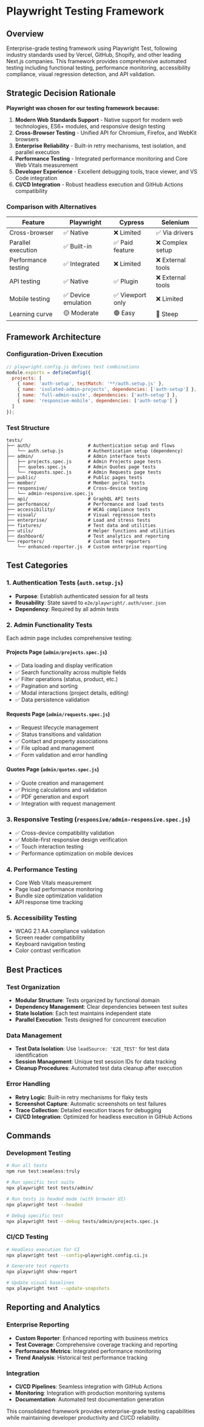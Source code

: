 # Playwright Testing Framework

## Overview

Enterprise-grade testing framework using Playwright Test, following industry standards used by Vercel, GitHub, Shopify, and other leading Next.js companies. This framework provides comprehensive automated testing including functional testing, performance monitoring, accessibility compliance, visual regression detection, and API validation.

## Strategic Decision Rationale

**Playwright was chosen for our testing framework because:**

1. **Modern Web Standards Support** - Native support for modern web technologies, ES6+ modules, and responsive design testing
2. **Cross-Browser Testing** - Unified API for Chromium, Firefox, and WebKit browsers
3. **Enterprise Reliability** - Built-in retry mechanisms, test isolation, and parallel execution
4. **Performance Testing** - Integrated performance monitoring and Core Web Vitals measurement
5. **Developer Experience** - Excellent debugging tools, trace viewer, and VS Code integration
6. **CI/CD Integration** - Robust headless execution and GitHub Actions compatibility

### Comparison with Alternatives

| Feature | Playwright | Cypress | Selenium |
|---------|------------|---------|----------|
| Cross-browser | ✅ Native | ❌ Limited | ✅ Via drivers |
| Parallel execution | ✅ Built-in | ✅ Paid feature | ❌ Complex setup |
| Performance testing | ✅ Integrated | ❌ Limited | ❌ External tools |
| API testing | ✅ Native | ✅ Plugin | ❌ External tools |
| Mobile testing | ✅ Device emulation | ✅ Viewport only | ❌ Limited |
| Learning curve | 🟡 Moderate | 🟢 Easy | 🔴 Steep |

## Framework Architecture

### Configuration-Driven Execution
```javascript
// playwright.config.js defines test combinations
module.exports = defineConfig({
  projects: [
    { name: 'auth-setup', testMatch: '**/auth.setup.js' },
    { name: 'isolated-admin-projects', dependencies: ['auth-setup'] },
    { name: 'full-admin-suite', dependencies: ['auth-setup'] },
    { name: 'responsive-mobile', dependencies: ['auth-setup'] }
  ]
});
```

### Test Structure

```
tests/
├── auth/                     # Authentication setup and flows
│   └── auth.setup.js         # Authentication setup (dependency)
├── admin/                    # Admin interface tests
│   ├── projects.spec.js      # Admin Projects page tests
│   ├── quotes.spec.js        # Admin Quotes page tests
│   └── requests.spec.js      # Admin Requests page tests
├── public/                   # Public pages tests
├── member/                   # Member portal tests
├── responsive/               # Cross-device testing
│   └── admin-responsive.spec.js
├── api/                      # GraphQL API tests
├── performance/              # Performance and load tests
├── accessibility/            # WCAG compliance tests
├── visual/                   # Visual regression tests
├── enterprise/               # Load and stress tests
├── fixtures/                 # Test data and utilities
├── utils/                    # Helper functions and utilities
├── dashboard/                # Test analytics and reporting
└── reporters/                # Custom test reporters
    └── enhanced-reporter.js  # Custom enterprise reporting
```

## Test Categories

### 1. Authentication Tests (`auth.setup.js`)
- **Purpose**: Establish authenticated session for all tests
- **Reusability**: State saved to `e2e/playwright/.auth/user.json`
- **Dependency**: Required by all admin tests

### 2. Admin Functionality Tests
Each admin page includes comprehensive testing:

#### Projects Page (`admin/projects.spec.js`)
- ✅ Data loading and display verification
- ✅ Search functionality across multiple fields
- ✅ Filter operations (status, product, etc.)
- ✅ Pagination and sorting
- ✅ Modal interactions (project details, editing)
- ✅ Data persistence validation

#### Requests Page (`admin/requests.spec.js`)
- ✅ Request lifecycle management
- ✅ Status transitions and validation
- ✅ Contact and property associations
- ✅ File upload and management
- ✅ Form validation and error handling

#### Quotes Page (`admin/quotes.spec.js`)
- ✅ Quote creation and management
- ✅ Pricing calculations and validation
- ✅ PDF generation and export
- ✅ Integration with request management

### 3. Responsive Testing (`responsive/admin-responsive.spec.js`)
- ✅ Cross-device compatibility validation
- ✅ Mobile-first responsive design verification
- ✅ Touch interaction testing
- ✅ Performance optimization on mobile devices

### 4. Performance Testing
- Core Web Vitals measurement
- Page load performance monitoring
- Bundle size optimization validation
- API response time tracking

### 5. Accessibility Testing
- WCAG 2.1 AA compliance validation
- Screen reader compatibility
- Keyboard navigation testing
- Color contrast verification

## Best Practices

### Test Organization
- **Modular Structure**: Tests organized by functional domain
- **Dependency Management**: Clear dependencies between test suites
- **State Isolation**: Each test maintains independent state
- **Parallel Execution**: Tests designed for concurrent execution

### Data Management
- **Test Data Isolation**: Use `leadSource: 'E2E_TEST'` for test data identification
- **Session Management**: Unique test session IDs for data tracking
- **Cleanup Procedures**: Automated test data cleanup after execution

### Error Handling
- **Retry Logic**: Built-in retry mechanisms for flaky tests
- **Screenshot Capture**: Automatic screenshots on test failures
- **Trace Collection**: Detailed execution traces for debugging
- **CI/CD Integration**: Optimized for headless execution in GitHub Actions

## Commands

### Development Testing
```bash
# Run all tests
npm run test:seamless:truly

# Run specific test suite
npx playwright test tests/admin/

# Run tests in headed mode (with browser UI)
npx playwright test --headed

# Debug specific test
npx playwright test --debug tests/admin/projects.spec.js
```

### CI/CD Testing
```bash
# Headless execution for CI
npx playwright test --config=playwright.config.ci.js

# Generate test reports
npx playwright show-report

# Update visual baselines
npx playwright test --update-snapshots
```

## Reporting and Analytics

### Enterprise Reporting
- **Custom Reporter**: Enhanced reporting with business metrics
- **Test Coverage**: Comprehensive coverage tracking and reporting
- **Performance Metrics**: Integrated performance monitoring
- **Trend Analysis**: Historical test performance tracking

### Integration
- **CI/CD Pipelines**: Seamless integration with GitHub Actions
- **Monitoring**: Integration with production monitoring systems
- **Documentation**: Automated test documentation generation

This consolidated framework provides enterprise-grade testing capabilities while maintaining developer productivity and CI/CD reliability.